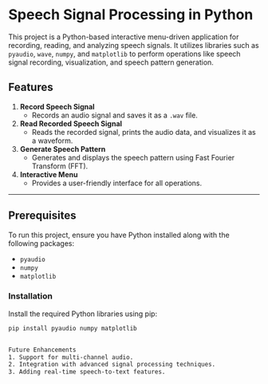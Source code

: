 # Speech Signal Processing in Python

This project is a Python-based interactive menu-driven application for recording, reading, and analyzing speech signals. It utilizes libraries such as `pyaudio`, `wave`, `numpy`, and `matplotlib` to perform operations like speech signal recording, visualization, and speech pattern generation.

## Features

1. **Record Speech Signal**
   - Records an audio signal and saves it as a `.wav` file.
2. **Read Recorded Speech Signal**
   - Reads the recorded signal, prints the audio data, and visualizes it as a waveform.
3. **Generate Speech Pattern**
   - Generates and displays the speech pattern using Fast Fourier Transform (FFT).
4. **Interactive Menu**
   - Provides a user-friendly interface for all operations.

---

## Prerequisites

To run this project, ensure you have Python installed along with the following packages:

- `pyaudio`
- `numpy`
- `matplotlib`

### Installation

Install the required Python libraries using pip:

```bash
pip install pyaudio numpy matplotlib


Future Enhancements
1. Support for multi-channel audio.
2. Integration with advanced signal processing techniques.
3. Adding real-time speech-to-text features.

